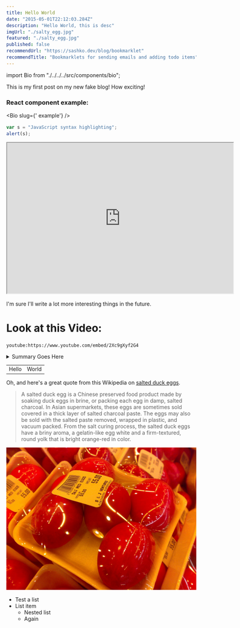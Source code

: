 ```yaml
---
title: Hello World
date: "2015-05-01T22:12:03.284Z"
description: "Hello World, this is desc"
imgUrl: "./salty_egg.jpg"
featured: "./salty_egg.jpg"
published: false
recommendUrl: "https://sashko.dev/blog/bookmarklet"
recommendTitle: "Bookmarklets for sending emails and adding todo items"
---
```


import Bio from "./../../../src/components/bio";

This is my first post on my new fake blog! How exciting!

### React component example:

<Bio slug={' example'} />

```javascript
var s = "JavaScript syntax highlighting";
alert(s);
```

<iframe src="https://www.example.com/" width="600" height="400"></iframe>

I'm sure I'll write a lot more interesting things in the future.

# Look at this Video:

`youtube:https://www.youtube.com/embed/2Xc9gXyf2G4`

<details>
  <summary>Summary Goes Here</summary>
  ...this is hidden, collapsable content...
</details>

<table>
  <tr><td>Hello</td><td>World</td></tr>
</table>

Oh, and here's a great quote from this Wikipedia on
[salted duck eggs](https://en.wikipedia.org/wiki/Salted_duck_egg).

> A salted duck egg is a Chinese preserved food product made by soaking duck
> eggs in brine, or packing each egg in damp, salted charcoal. In Asian
> supermarkets, these eggs are sometimes sold covered in a thick layer of salted
> charcoal paste. The eggs may also be sold with the salted paste removed,
> wrapped in plastic, and vacuum packed. From the salt curing process, the
> salted duck eggs have a briny aroma, a gelatin-like egg white and a
> firm-textured, round yolk that is bright orange-red in color.

![Chinese Salty Egg](./salty_egg.jpg)

- Test a list
- List item
  - Nested list
  - Again
